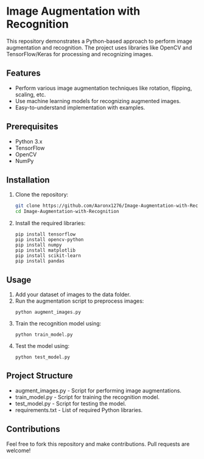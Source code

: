 # Image Augmentation with Recognition

This repository demonstrates a Python-based approach to perform image augmentation and recognition. The project uses libraries like OpenCV and TensorFlow/Keras for processing and recognizing images.

## Features

- Perform various image augmentation techniques like rotation, flipping, scaling, etc.
- Use machine learning models for recognizing augmented images.
- Easy-to-understand implementation with examples.

## Prerequisites

- Python 3.x
- TensorFlow
- OpenCV
- NumPy

## Installation

1. Clone the repository:
   ```bash
   git clone https://github.com/Aaronx1276/Image-Augmentation-with-Recognition.git
   cd Image-Augmentation-with-Recognition
2. Install the required libraries:
   ```
   pip install tensorflow
   pip install opencv-python
   pip install numpy
   pip install matplotlib
   pip install scikit-learn
   pip install pandas
   ```

## Usage
1. Add your dataset of images to the data folder.
2. Run the augmentation script to preprocess images:
   ```
   python augment_images.py
   ```
3. Train the recognition model using:
   ```
   python train_model.py
   ```
5. Test the model using:
   ```
   python test_model.py
   ```

## Project Structure
- augment_images.py - Script for performing image augmentations.
- train_model.py - Script for training the recognition model.
- test_model.py - Script for testing the model.
- requirements.txt - List of required Python libraries.

## Contributions
Feel free to fork this repository and make contributions. Pull requests are welcome!
